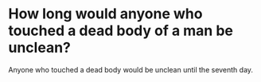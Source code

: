 # How long would anyone who touched a dead body of a man be unclean?

Anyone who touched a dead body would be unclean until the seventh day.
